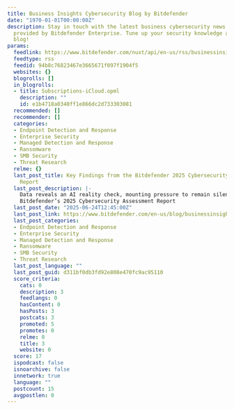 ```yaml
---
title: Business Insights Cybersecurity Blog by Bitdefender
date: "1970-01-01T00:00:00Z"
description: Stay in touch with the latest business cybersecurity news and information
  provided by Bitdefender Enterprise. Tune up your security knowledge and read our
  blog!
params:
  feedlink: https://www.bitdefender.com/nuxt/api/en-us/rss/businessinsights/threat-research/
  feedtype: rss
  feedid: 94b8c76823467e3665671f097f1904f5
  websites: {}
  blogrolls: []
  in_blogrolls:
  - title: Subscriptions-iCloud.opml
    description: ""
    id: e1b4718a0340ff1e866dc2d733303081
  recommended: []
  recommender: []
  categories:
  - Endpoint Detection and Response
  - Enterprise Security
  - Managed Detection and Response
  - Ransomware
  - SMB Security
  - Threat Research
  relme: {}
  last_post_title: Key Findings from the Bitdefender 2025 Cybersecurity Assessment
    Report
  last_post_description: |-
    Data reveals an AI reality check, mounting pressure to remain silent after a breach, and an increased focus on reducing the attack surface.
    Bitdefender’s 2025 Cybersecurity Assessment Report
  last_post_date: "2025-06-24T12:45:00Z"
  last_post_link: https://www.bitdefender.com/en-us/blog/businessinsights/2025-cybersecurity-assessment-report-bitdefender
  last_post_categories:
  - Endpoint Detection and Response
  - Enterprise Security
  - Managed Detection and Response
  - Ransomware
  - SMB Security
  - Threat Research
  last_post_language: ""
  last_post_guid: d311bf0db3fd92e808e470fc9ac95110
  score_criteria:
    cats: 0
    description: 3
    feedlangs: 0
    hasContent: 0
    hasPosts: 3
    postcats: 3
    promoted: 5
    promotes: 0
    relme: 0
    title: 3
    website: 0
  score: 17
  ispodcast: false
  isnoarchive: false
  innetwork: true
  language: ""
  postcount: 15
  avgpostlen: 0
---
```

